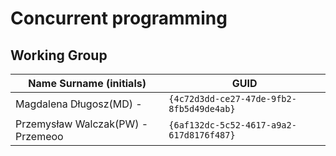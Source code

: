 # Concurrent programming

## Working Group

| Name Surname (initials)            | GUID                                     |
| ---------------------------------- | ---------------------------------------- |
| Magdalena Długosz(MD) -            | `{4c72d3dd-ce27-47de-9fb2-8fb5d49de4ab}` |
| Przemysław Walczak(PW) - Przemeoo  | `{6af132dc-5c52-4617-a9a2-617d8176f487}` |

